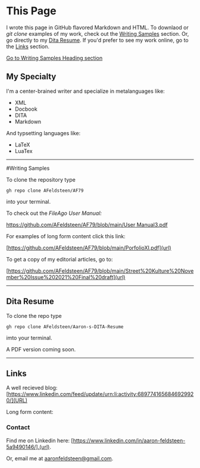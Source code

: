 
# This Page


I wrote this page in GitHub flavored Markdown and HTML. To downlaod or *git clone* examples of my work, check out the [Writing Samples](##Writing-Samples-anchor)
section. Or, go directly to my [Dita Resume](##dita-resume). If you'd prefer to see my work online, go to the [Links](##links)
section.

[Go to Writing Samples Heading section](#writing-samples-anchor)
 
## My Specialty  

I'm a center-brained writer and specialize in metalanguages like: 

- XML
- Docbook
- DITA
- Markdown

And typsetting languages like:

- LaTeX
- LuaTex


---
#Writing Samples


To clone the repository type 

`
              gh repo clone AFeldsteen/AF79 
`

into your terminal. 


To check out the *FileAgo User Manual:*


[https://github.com/AFeldsteen/AF79/blob/main/User Manual3.pdf](URL)

For examples of long form content click this link: 


[https://github.com/AFeldsteen/AF79/blob/main/PorfolioXI.pdf](url)

To get a copy of my editorial articles, go to:

[https://github.com/AFeldsteen/AF79/blob/main/Street%20Kulture%20November%20Issue%202021%20Final%20draft](url)

---

## Dita Resume

To clone the repo type 

`gh repo clone AFeldsteen/Aaron-s-DITA-Resume`

imto your terminal. 

A PDF version coming soon. 

---

## Links

A well recieved blog: [https://www.linkedin.com/feed/update/urn:li:activity:6897741656846929920/](URL)

Long form content:


### Contact

Find me on Linkedin here: [https://www.linkedin.com/in/aaron-feldsteen-5a9490146/].(url).

Or, email me at [aaronfeldsteen@gmail.com](url).





